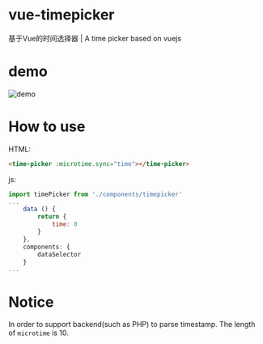 # vue-timepicker
基于Vue的时间选择器 | A time picker based on vuejs

# demo

![demo](http://cdn.szunews.com/opensource/demo/time_picker.gif)

# How to use

HTML:
```html
<time-picker :microtime.sync="time"></time-picker>
```

js:
```javascript
import timePicker from './components/timepicker'
...
	data () {
		return {
			time: 0
		}
	},
	components: {
        dataSelector
    }
...
```

# Notice

In order to support backend(such as PHP) to parse timestamp. The length of `microtime` is 10.